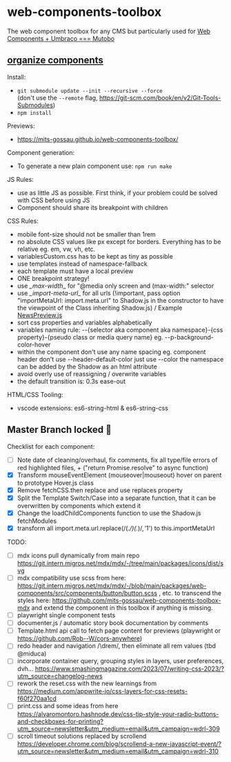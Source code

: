 # web-components-toolbox
The web component toolbox for any CMS but particularly used for [Web Components + Umbraco === Mutobo](http://mutobo.ch/)

## [organize components](https://wiki.migros.net/display/OCC/Web+Components+CMS+Template)

Install:
- `git submodule update --init --recursive --force`\
(don't use the `--remote` flag, https://git-scm.com/book/en/v2/Git-Tools-Submodules)
- `npm install`

Previews:
- https://mits-gossau.github.io/web-components-toolbox/

Component generation:   
- To generate a new plain component use: `npm run make`

JS Rules:
- use as little JS as possible. First think, if your problem could be solved with CSS before using JS
- Component should share its breakpoint with children

CSS Rules:
- mobile font-size should not be smaller than 1rem
- no absolute CSS values like px except for borders. Everything has to be relative eg. em, vw, vh, etc.
- variablesCustom.css has to be kept as tiny as possible
- use templates instead of namespace-fallback
- each template must have a local preview
- ONE breakpoint strategy!
- use _\_max-width_\_ for "@media only screen and (max-width:" selector
- use _\_import-meta-url_\_ for all urls (!important, pass option "importMetaUrl: import.meta.url" to Shadow.js in the constructor to have the viewpoint of the Class inheriting Shadow.js) / Example [NewsPreview.js](https://github.com/mits-gossau/web-components-toolbox/blob/master/src/es/components/contentful/newsPreview/NewsPreview.js#L7)
- sort css properties and variables alphabetically
- variables naming rule: --{selector aka component aka namespace}-{css property}-{pseudo class or media query name} eg. --p-background-color-hover
- within the component don't use any name spacing eg. component header don't use --header-default-color just use --color the namespace can be added by the Shadow as an html attribute
- avoid overly use of reassigning / overwrite variables
- the default transition is: 0.3s ease-out

HTML/CSS Tooling:
- vscode extensions: es6-string-html & es6-string-css

## Master Branch locked 🙌

Checklist for each component:
- [ ] Note date of cleaning/overhaul, fix comments, fix all type/file errors of red highlighted files, + ("return Promise.resolve" to async function)
- [x] Transform mouseEventElement (mouseover|mouseout) hover on parent to prototype Hover.js class
- [x] Remove fetchCSS.then replace and use replaces property
- [x] Split the Template Switch/Case into a separate function, that it can be overwritten by components which extend it
- [x] Change the loadChildComponents function to use the Shadow.js fetchModules
- [x] transform all import.meta.url.replace(/(.*\/)(.*)$/, '$1') to this.importMetaUrl

TODO:
- [ ] mdx icons pull dynamically from main repo https://git.intern.migros.net/mdx/mdx/-/tree/main/packages/icons/dist/svg
- [ ] mdx compatibility use scss from here: https://git.intern.migros.net/mdx/mdx/-/blob/main/packages/web-components/src/components/button/button.scss , etc. to transcend the styles here: https://github.com/mits-gossau/web-components-toolbox-mdx and extend the component in this toolbox if anything is missing.
- [ ] playwright single component tests
- [ ] documenter.js / automatic story book documentation by comments
- [ ] Template.html api call to fetch page content for previews (playwright or https://github.com/Rob--W/cors-anywhere)
- [ ] redo header and navigation /\drem/, then eliminate all rem values (tbd @miduca)
- [ ] incorporate container query, grouping styles in layers, user preferences, dvh... https://www.smashingmagazine.com/2023/07/writing-css-2023/?utm_source=changelog-news
- [ ] rework the reset.css with the new learnings from https://medium.com/appwrite-io/css-layers-for-css-resets-f60f270aa1cd
- [ ] print.css and some ideas from here https://alvaromontoro.hashnode.dev/css-tip-style-your-radio-buttons-and-checkboxes-for-printing?utm_source=newsletter&utm_medium=email&utm_campaign=wdrl-309
- [ ] scroll timeout solutions replaced by scrollend https://developer.chrome.com/blog/scrollend-a-new-javascript-event/?utm_source=newsletter&utm_medium=email&utm_campaign=wdrl-310